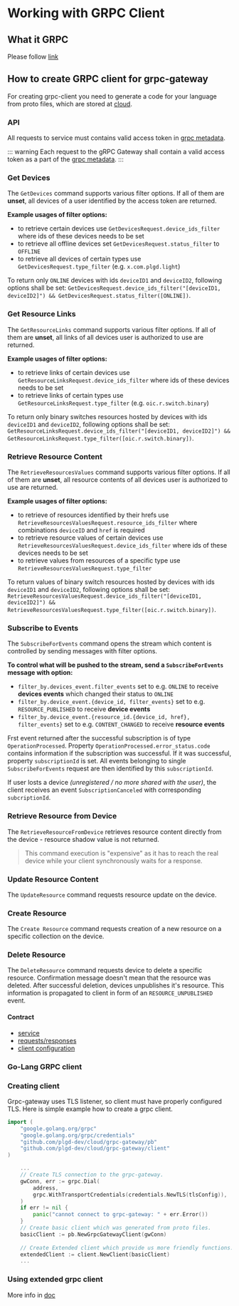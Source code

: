 # Working with GRPC Client

## What it GRPC

Please follow [link](https://grpc.io/docs/what-is-grpc/introduction/)

## How to create GRPC client for grpc-gateway

For creating grpc-client you need to generate a code for your language from proto files, which are stored at [cloud](https://github.com/plgd-dev/cloud/tree/v2/grpc-gateway/pb). 

### API

All requests to service must contains valid access token in [grpc metadata](https://github.com/grpc/grpc-go/blob/master/Documentation/grpc-auth-support.md#oauth2).

::: warning
Each request to the gRPC Gateway shall contain a valid access token as a part of the [grpc metadata](https://github.com/grpc/grpc-go/blob/master/Documentation/grpc-auth-support.md#oauth2).
:::

### Get Devices
The `GetDevices` command supports various filter options. If all of them are **unset**, all devices of a user identified by the access token are returned. 

**Example usages of filter options:**
- to retrieve certain devices use `GetDevicesRequest.device_ids_filter` where ids of these devices needs to be set
- to retrieve all offline devices set `GetDevicesRequest.status_filter` to `OFFLINE`
- to retrieve all devices of certain types use `GetDevicesRequest.type_filter` (e.g. `x.com.plgd.light`)

To return only `ONLINE` devices with ids `deviceID1` and `deviceID2`, following options shall be set: `GetDevicesRequest.device_ids_filter("[deviceID1, deviceID2]") && GetDevicesRequest.status_filter([ONLINE])`.

### Get Resource Links
The `GetResourceLinks` command supports various filter options. If all of them are **unset**, all links of all devices user is authorized to use are returned. 

**Example usages of filter options:**
- to retrieve links of certain devices use `GetResourceLinksRequest.device_ids_filter` where ids of these devices needs to be set
- to retrieve links of certain types use `GetResourceLinksRequest.type_filter` (e.g. `oic.r.switch.binary`)

To return only binary switches resources hosted by devices with ids `deviceID1` and `deviceID2`, following options shall be set: `GetResourceLinksRequest.device_ids_filter("[deviceID1, deviceID2]") && GetResourceLinksRequest.type_filter([oic.r.switch.binary])`.

### Retrieve Resource Content
The `RetrieveResourcesValues` command supports various filter options. If all of them are **unset**, all resource contents of all devices user is authorized to use are returned. 

**Example usages of filter options:**
- to retrieve of resources identified by their hrefs use `RetrieveResourcesValuesRequest.resource_ids_filter` where combinations `deviceID` and `href` is required
- to retrieve resource values of certain devices use `RetrieveResourcesValuesRequest.device_ids_filter` where ids of these devices needs to be set
- to retrieve values from resources of a specific type use `RetrieveResourcesValuesRequest.type_filter`

To return values of binary switch resources hosted by devices with ids `deviceID1` and `deviceID2`, following options shall be set: `RetrieveResourcesValuesRequest.device_ids_filter("[deviceID1, deviceID2]") && RetrieveResourcesValuesRequest.type_filter([oic.r.switch.binary])`.

### Subscribe to Events
The `SubscribeForEvents` command opens the stream which content is controlled by sending messages with filter options.

**To control what will be pushed to the stream, send a `SubscribeForEvents` message with option:**
- `filter_by.devices_event.filter_events` set to e.g. `ONLINE` to receive **devices events** which changed their status to `ONLINE`
- `filter_by.device_event.{device_id, filter_events}` set to e.g. `RESOURCE_PUBLISHED` to receive **device events**
- `filter_by.device_event.{resource_id.{device_id, href}, filter_events}` set to e.g. `CONTENT_CHANGED` to receive **resource events**

Frst event returned after the successful subscription is of type `OperationProcessed`. Property `OperationProcessed.error_status.code` contains information if the subscription was successful. If it was successful, property `subscriptionId` is set. All events belonging to single `SubscribeForEvents` request are then identified by this `subscriptionId`.


If user losts a device _(unregistered / no more shared with the user)_, the client receives an event `SubscriptionCanceled` with corresponding `subcriptionId`.

### Retrieve Resource from Device
The `RetrieveResourceFromDevice` retrieves resource content directly from the device - resource shadow value is not returned.
> This command execution is "expensive" as it has to reach the real device while your client synchronously waits for a response.

### Update Resource Content
The `UpdateResource` command requests resource update on the device.

### Create Resource
The `Create Resource` command requests creation of a new resource on a specific collection on the device.

### Delete Resource
The `DeleteResource` command requests device to delete a specific resource. Confirmation message doesn't mean that the resource was deleted. After successful deletion, devices unpublishes it's resource. This information is propagated to client in form of an `RESOURCE_UNPUBLISHED` event.

#### Contract

- [service](https://github.com/plgd-dev/cloud/blob/v2/grpc-gateway/pb/service.proto)
- [requests/responses](https://github.com/plgd-dev/cloud/blob/v2/grpc-gateway/pb/devices.proto)
- [client configuration](https://github.com/plgd-dev/cloud/blob/v2/grpc-gateway/pb/clientConfiguration.proto)

### Go-Lang GRPC client

### Creating client

Grpc-gateway uses TLS listener, so client must have properly configured TLS.  Here is simple example how to create a grpc client.

```go
import (
    "google.golang.org/grpc"
	"google.golang.org/grpc/credentials"
    "github.com/plgd-dev/cloud/grpc-gateway/pb"
	"github.com/plgd-dev/cloud/grpc-gateway/client"
)

    ...
    // Create TLS connection to the grpc-gateway.
    gwConn, err := grpc.Dial(
        address,
        grpc.WithTransportCredentials(credentials.NewTLS(tlsConfig)),
    )
    if err != nil {
        panic("cannot connect to grpc-gateway: " + err.Error())
    }
    // Create basic client which was generated from proto files.
    basicClient := pb.NewGrpcGatewayClient(gwConn)
    
    // Create Extended client which provide us more friendly functions.
    extendedClient := client.NewClient(basicClient)
    ...
```

### Using extended grpc client

More info in [doc](https://pkg.go.dev/github.com/plgd-dev/cloud/grpc-gateway/client)
